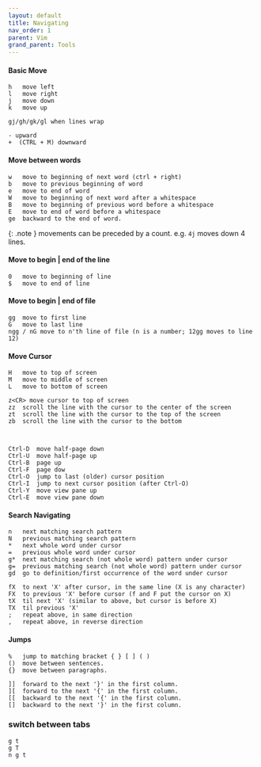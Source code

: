 ```yaml
---
layout: default
title: Navigating
nav_order: 1 
parent: Vim
grand_parent: Tools
---
```


#### Basic Move

    h   move left
    l   move right
    j   move down
    k   move up

    gj/gh/gk/gl when lines wrap

    - upward
    +  (CTRL + M) downward
    

#### Move between words
    w   move to beginning of next word (ctrl + right)
    b   move to previous beginning of word
    e   move to end of word
    W   move to beginning of next word after a whitespace
    B   move to beginning of previous word before a whitespace
    E   move to end of word before a whitespace
    ge  backward to the end of word.

{: .note }
movements can be preceded by a count. e.g. `4j` moves down 4 lines.


#### Move to begin | end of the line
    0   move to beginning of line
    $   move to end of line

#### Move to begin | end of file

    gg  move to first line
    G   move to last line
    ngg / nG move to n'th line of file (n is a number; 12gg moves to line 12)


#### Move Cursor

    H   move to top of screen
    M   move to middle of screen
    L   move to bottom of screen

    z<CR> move cursor to top of screen
    zz  scroll the line with the cursor to the center of the screen
    zt  scroll the line with the cursor to the top of the screen
    zb  scroll the line with the cursor to the bottom



    Ctrl-D  move half-page down
    Ctrl-U  move half-page up
    Ctrl-B  page up
    Ctrl-F  page dow
    Ctrl-O  jump to last (older) cursor position
    Ctrl-I  jump to next cursor position (after Ctrl-O)
    Ctrl-Y  move view pane up
    Ctrl-E  move view pane down

#### Search Navigating

    n   next matching search pattern
    N   previous matching search pattern
    *   next whole word under cursor
    =   previous whole word under cursor
    g*  next matching search (not whole word) pattern under cursor
    g=  previous matching search (not whole word) pattern under cursor
    gd  go to definition/first occurrence of the word under cursor
    
    fX  to next 'X' after cursor, in the same line (X is any character)
    FX  to previous 'X' before cursor (f and F put the cursor on X)
    tX  til next 'X' (similar to above, but cursor is before X)
    TX  til previous 'X'
    ;   repeat above, in same direction
    ,   repeat above, in reverse direction

#### Jumps

    %   jump to matching bracket { } [ ] ( )
    ()  move between sentences.
    {}  move between paragraphs.

    ]]  forward to the next '}' in the first column.
    ][  forward to the next '{' in the first column.
    [[  backward to the next '{' in the first column.
    []  backward to the next '}' in the first column.

### switch between tabs
    g t
    g T
    n g t